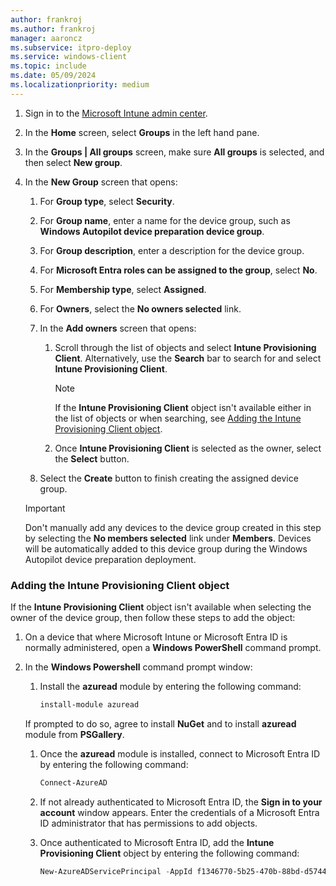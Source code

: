 ```yaml
---
author: frankroj
ms.author: frankroj
manager: aaroncz
ms.subservice: itpro-deploy
ms.service: windows-client
ms.topic: include
ms.date: 05/09/2024
ms.localizationpriority: medium
---
```


<!-- This file is shared by the following articles:

device-preparation/tutorial/user-driven/entra-join-device group.md

Headings are driven by article context. -->

1. Sign in to the [Microsoft Intune admin center](https://go.microsoft.com/fwlink/?linkid=2109431).

1. In the **Home** screen, select **Groups** in the left hand pane.

1. In the **Groups | All groups** screen, make sure **All groups** is selected, and then select **New group**.

1. In the **New Group** screen that opens:

    1. For **Group type**, select **Security**.

    1. For **Group name**, enter a name for the device group, such as **Windows Autopilot device preparation device group**.

    1. For **Group description**, enter a description for the device group.

    1. For **Microsoft Entra roles can be assigned to the group**, select **No**.

    1. For **Membership type**, select **Assigned**.

    1. For **Owners**, select the **No owners selected** link.

    1. In the **Add owners** screen that opens:

       1. Scroll through the list of objects and select **Intune Provisioning Client**. Alternatively, use the **Search** bar to search for and select **Intune Provisioning Client**.

           > [!NOTE]
           >
           > If the **Intune Provisioning Client** object isn't available either in the list of objects or when searching, see [Adding the Intune Provisioning Client object](#adding-the-intune-provisioning-client-object).

       1. Once **Intune Provisioning Client** is selected as the owner, select the **Select** button.



    1. Select the **Create** button to finish creating the assigned device group.

    > [!IMPORTANT]
    >
    > Don't manually add any devices to the device group created in this step by selecting the **No members selected** link under **Members**. Devices will be automatically added to this device group during the Windows Autopilot device preparation deployment.

### Adding the Intune Provisioning Client object

If the **Intune Provisioning Client** object isn't available when selecting the owner of the device group, then follow these steps to add the object:

1. On a device that where Microsoft Intune or Microsoft Entra ID is normally administered, open a **Windows PowerShell** command prompt.

1. In the **Windows Powershell** command prompt window:

   1. Install the **azuread** module by entering the following command:

        ```powershell
        install-module azuread
        ```

    If prompted to do so, agree to install **NuGet** and to install **azuread** module from **PSGallery**.

   1. Once the **azuread** module is installed, connect to Microsoft Entra ID by entering the following command:

        ```powershell
        Connect-AzureAD
        ```

   1. If not already authenticated to Microsoft Entra ID, the **Sign in to your account** window appears. Enter the credentials of a Microsoft Entra ID administrator that has permissions to add objects.

   1. Once authenticated to Microsoft Entra ID, add the **Intune Provisioning Client** object by entering the following command:

        ```powershell
        New-AzureADServicePrincipal -AppId f1346770-5b25-470b-88bd-d5744ab7952c
        ```
